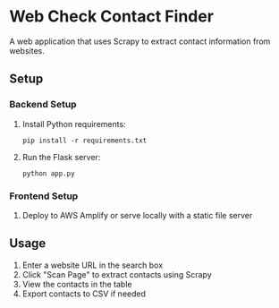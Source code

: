 # Web Check Contact Finder

A web application that uses Scrapy to extract contact information from websites.

## Setup

### Backend Setup
1. Install Python requirements:
   ```
   pip install -r requirements.txt
   ```

2. Run the Flask server:
   ```
   python app.py
   ```

### Frontend Setup
1. Deploy to AWS Amplify or serve locally with a static file server

## Usage
1. Enter a website URL in the search box
2. Click "Scan Page" to extract contacts using Scrapy
3. View the contacts in the table
4. Export contacts to CSV if needed
